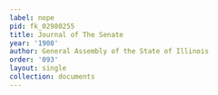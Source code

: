 ```yaml
---
label: nope
pid: fk_02980255
title: Journal of The Senate
year: '1908'
author: General Assembly of the State of Illinois
order: '093'
layout: single
collection: documents
---
```

